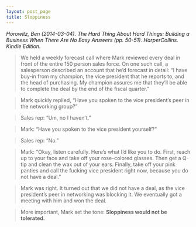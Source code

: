 ```yaml
---
layout: post_page
title: Sloppiness
---
```



_Horowitz, Ben (2014-03-04). The Hard Thing About Hard Things: Building a Business When There Are No Easy Answers (pp. 50-51). HarperCollins. Kindle Edition._

> We held a weekly forecast call where Mark reviewed every deal in front
> of the entire 150 person sales force. On one such call, a salesperson
> described an account that he’d forecast in detail: “I have buy-in
> from my champion, the vice president that he reports to, and the head
> of purchasing. My champion assures me that they’ll be able to complete
> the deal by the end of the fiscal quarter.”  

> Mark quickly replied, “Have you spoken to the vice president’s peer
> in the networking group?”

> Sales rep: “Um, no I haven’t.”  

> Mark: “Have you spoken to the vice president yourself?”

> Sales rep: “No.”

> Mark: “Okay, listen carefully. Here’s what I’d like you to do. First,
> reach up to your face and take off your rose-colored glasses. Then
> get a Q-tip and clean the wax out of your ears. Finally, take off your
> pink panties and call the fucking vice president right now, because you do
> not have a deal.”

> Mark was right. It turned out that we did not have a deal,
> as the vice president’s peer in networking was blocking it. We eventually got
> a meeting with him and won the deal.

> More important, Mark set the tone: **Sloppiness would not be tolerated.**
